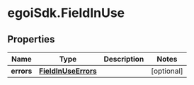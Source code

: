 # egoiSdk.FieldInUse

## Properties
Name | Type | Description | Notes
------------ | ------------- | ------------- | -------------
**errors** | [**FieldInUseErrors**](FieldInUseErrors.md) |  | [optional] 


